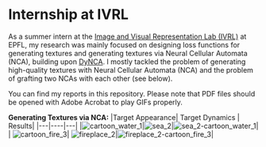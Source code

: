# Internship at IVRL

As a summer intern at the [Image and Visual Representation Lab (IVRL)](https://www.epfl.ch/labs/ivrl/) at EPFL, my research was mainly focused on designing loss functions for generating textures and generating textures via Neural Cellular Automata (NCA), building upon [DyNCA](https://dynca.github.io/). I mostly tackled the problem of generating high-quality textures with Neural Cellular Automata (NCA) and the problem of grafting two NCAs with each other (see below).

You can find my reports in this repository. Please note that PDF files should be opened with Adobe Acrobat to play GIFs properly.

**Generating Textures via NCA:**
|Target Appearance| Target Dynamics | Results|
|---|----|---|
|![cartoon_water_1](https://github.com/a80-abbasi/NCA-project/assets/59168104/aad6ca2f-b707-4323-be05-bf33ed130795)|![sea_2](https://github.com/a80-abbasi/NCA-project/assets/59168104/9ebaafd6-f205-425a-ba85-8eb4a4e3c339)|![sea_2-cartoon_water_1](https://github.com/a80-abbasi/NCA-project/assets/59168104/5f3e9ec3-0ed9-42f0-be20-5d5045e69cb8)|
| ![cartoon_fire_3](https://github.com/a80-abbasi/NCA-project/assets/59168104/393520e2-61f1-43ae-9989-82c89b35dd35)| ![fireplace_2](https://github.com/a80-abbasi/NCA-project/assets/59168104/e6dc5573-d034-4f30-a323-80f21ea36802)|![fireplace_2-cartoon_fire_3](https://github.com/a80-abbasi/NCA-project/assets/59168104/520a6d45-0604-40d6-930f-67cacd0bb34e)|
